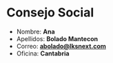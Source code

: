 # Consejo Social

- Nombre: **Ana**
- Apellidos: **Bolado Mantecon**
- Correo: **<abolado@lksnext.com>**
- Oficina: **Cantabria**
